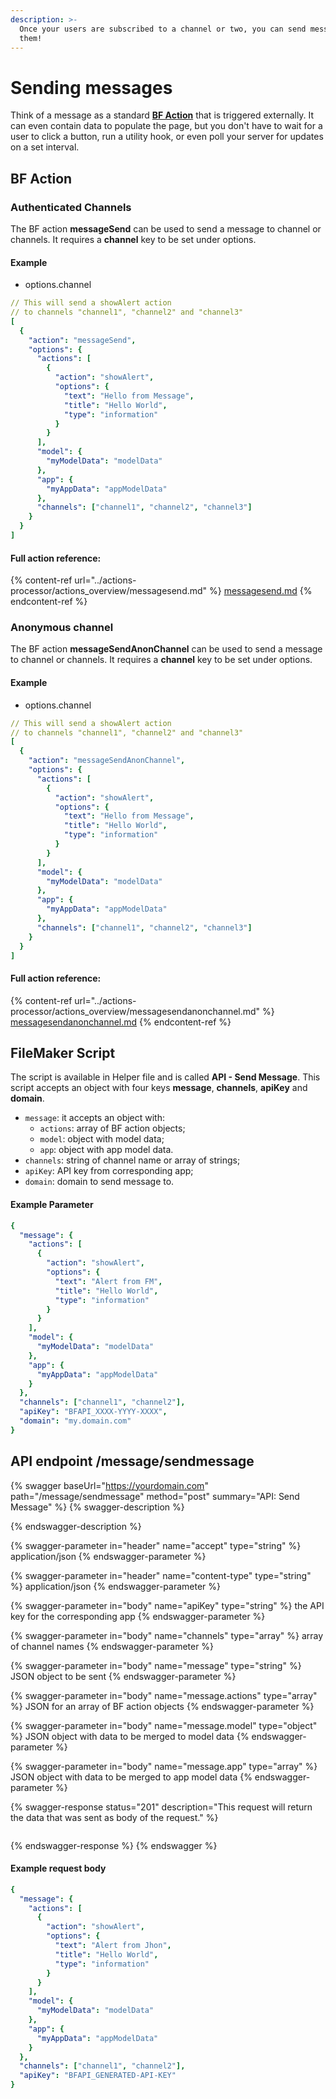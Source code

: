 ```yaml
---
description: >-
  Once your users are subscribed to a channel or two, you can send messages to
  them!
---
```


# Sending messages

Think of a message as a standard [**BF Action**](../actions-processor/actions\_overview/) that is triggered externally. It can even contain data to populate the page, but you don't have to wait for a user to click a button, run a utility hook, or even poll your server for updates on a set interval.

## BF Action

### Authenticated Channels

The BF action **messageSend** can be used to send a message to channel or channels. It requires a **channel** key to be set under options.

#### Example

* options.channel

```yaml
// This will send a showAlert action
// to channels "channel1", "channel2" and "channel3"
[
  {
    "action": "messageSend",
    "options": {
      "actions": [
        {
          "action": "showAlert",
          "options": {
            "text": "Hello from Message",
            "title": "Hello World",
            "type": "information"
          }
        }
      ],
      "model": {
        "myModelData": "modelData"
      },
      "app": {
        "myAppData": "appModelData"
      },
      "channels": ["channel1", "channel2", "channel3"]
    }
  }
]
```

#### Full action reference:

{% content-ref url="../actions-processor/actions_overview/messagesend.md" %}
[messagesend.md](../actions-processor/actions\_overview/messagesend.md)
{% endcontent-ref %}

### Anonymous channel

The BF action **messageSendAnonChannel** can be used to send a message to channel or channels. It requires a **channel** key to be set under options.

#### Example

* options.channel

```yaml
// This will send a showAlert action
// to channels "channel1", "channel2" and "channel3"
[
  {
    "action": "messageSendAnonChannel",
    "options": {
      "actions": [
        {
          "action": "showAlert",
          "options": {
            "text": "Hello from Message",
            "title": "Hello World",
            "type": "information"
          }
        }
      ],
      "model": {
        "myModelData": "modelData"
      },
      "app": {
        "myAppData": "appModelData"
      },
      "channels": ["channel1", "channel2", "channel3"]
    }
  }
]
```

#### Full action reference:

{% content-ref url="../actions-processor/actions_overview/messagesendanonchannel.md" %}
[messagesendanonchannel.md](../actions-processor/actions\_overview/messagesendanonchannel.md)
{% endcontent-ref %}

## FileMaker Script

The script is available in Helper file and is called **API - Send Message**. This script accepts an object with four keys **message**, **channels**, **apiKey** and **domain**.

* `message`: it accepts an object with:
  * `actions`: array of BF action objects;
  * `model`: object with model data;
  * `app`: object with app model data.
* `channels`: string of channel name or array of strings;
* `apiKey`: API key from corresponding app;
* `domain`: domain to send message to.

#### Example Parameter

```yaml
{
  "message": {
    "actions": [
      {
        "action": "showAlert",
        "options": {
          "text": "Alert from FM",
          "title": "Hello World",
          "type": "information"
        }
      }
    ],
    "model": {
      "myModelData": "modelData"
    },
    "app": {
      "myAppData": "appModelData"
    }
  },
  "channels": ["channel1", "channel2"],
  "apiKey": "BFAPI_XXXX-YYYY-XXXX",
  "domain": "my.domain.com"
}
```

## API endpoint /message/sendmessage

{% swagger baseUrl="https://yourdomain.com" path="/message/sendmessage" method="post" summary="API: Send Message" %}
{% swagger-description %}

{% endswagger-description %}

{% swagger-parameter in="header" name="accept" type="string" %}
application/json
{% endswagger-parameter %}

{% swagger-parameter in="header" name="content-type" type="string" %}
application/json
{% endswagger-parameter %}

{% swagger-parameter in="body" name="apiKey" type="string" %}
the API key for the corresponding app
{% endswagger-parameter %}

{% swagger-parameter in="body" name="channels" type="array" %}
array of channel names
{% endswagger-parameter %}

{% swagger-parameter in="body" name="message" type="string" %}
JSON object to be sent
{% endswagger-parameter %}

{% swagger-parameter in="body" name="message.actions" type="array" %}
JSON for an array of BF action objects
{% endswagger-parameter %}

{% swagger-parameter in="body" name="message.model" type="object" %}
JSON object with data to be merged to model data
{% endswagger-parameter %}

{% swagger-parameter in="body" name="message.app" type="array" %}
JSON object with data to be merged to app model data
{% endswagger-parameter %}

{% swagger-response status="201" description="This request will return the data that was sent as body of the request." %}
```
```
{% endswagger-response %}
{% endswagger %}

#### Example request body

```yaml
{
  "message": {
    "actions": [
      {
        "action": "showAlert",
        "options": {
          "text": "Alert from Jhon",
          "title": "Hello World",
          "type": "information"
        }
      }
    ],
    "model": {
      "myModelData": "modelData"
    },
    "app": {
      "myAppData": "appModelData"
    }
  },
  "channels": ["channel1", "channel2"],
  "apiKey": "BFAPI_GENERATED-API-KEY"
}
```
